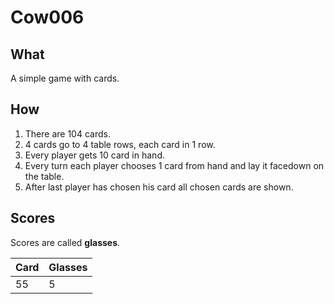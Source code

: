# Cow006

## What

A simple game with cards.

## How

1. There are 104 cards.
2. 4 cards go to 4 table rows, each card in 1 row.
3. Every player gets 10 card in hand.
4. Every turn each player chooses 1 card from hand and lay it facedown on the table.
5. After last player has chosen his card all chosen cards are shown.

## Scores

Scores are called **glasses**.

| Card | Glasses |
| --- | ---|
| 55   | 5 |